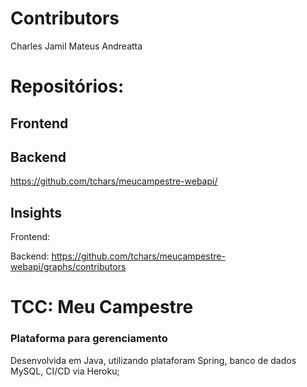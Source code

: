 # Contributors

Charles Jamil
Mateus Andreatta

# Repositórios:


## Frontend


## Backend
https://github.com/tchars/meucampestre-webapi/


## Insights

Frontend:


Backend:
https://github.com/tchars/meucampestre-webapi/graphs/contributors

# TCC: Meu Campestre

### Plataforma para gerenciamento

Desenvolvida em Java, utilizando plataforam Spring, banco de dados MySQL, CI/CD via Heroku;
